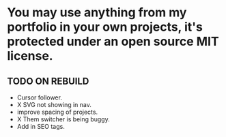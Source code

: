 # You may use anything from my portfolio in your own projects, it's protected under an open source MIT license.


## TODO ON REBUILD


- Cursor follower.
- X SVG not showing in nav.
- improve spacing of projects.
- X Them switcher is being buggy.
- Add in SEO tags.
